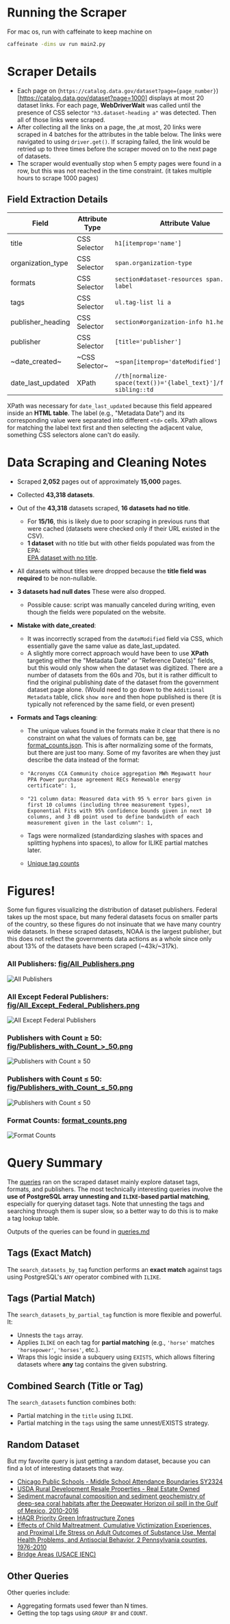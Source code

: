 # Running the Scraper
For mac os, run with caffeinate to keep machine on
```bash
caffeinate -dims uv run main2.py
```

# Scraper Details
- Each page on (`https://catalog.data.gov/dataset?page={page_number}`)[https://catalog.data.gov/dataset?page=1000] displays at most 20 dataset links. For each page, **WebDriverWait** was called until the presence of CSS selector `"h3.dataset-heading a"` was detected. Then all of those links were scraped.
- After collecting all the links on a page, the ,at most, 20 links were scraped in 4 batches for the attributes in the table below. The links were navigated to using `driver.get()`. If scraping failed, the link would be retried up to three times before the scraper moved on to the next page of datasets. 
- The scraper would eventually stop when 5 empty pages were found in a row, but this was not reached in the time constraint. (it takes multiple hours to scrape 1000 pages)

## Field Extraction Details

| Field             | Attribute Type | Attribute Value                                                      |
|-------------------|-----------------|----------------------------------------------------------------------|
| title             | CSS Selector     | `h1[itemprop='name']`                                                  |
| organization_type | CSS Selector     | `span.organization-type`                                              |
| formats           | CSS Selector     | `section#dataset-resources span.format-label`                         |
| tags              | CSS Selector     | `ul.tag-list li a`                                                     |
| publisher_heading | CSS Selector     | `section#organization-info h1.heading`                                |
| publisher         | CSS Selector     | `[title='publisher']`                                                  |
| ~date_created~    | ~CSS Selector~   | ~`span[itemprop='dateModified'] a`~                                    |
| date_last_updated | XPath            | `//th[normalize-space(text())='{label_text}']/following-sibling::td`   |
 
XPath was necessary for `date_last_updated` because this field appeared inside an **HTML table**. The label (e.g., "Metadata Date") and its corresponding value were separated into different `<td>` cells. XPath allows for matching the label text first and then selecting the adjacent value, something CSS selectors alone can't do easily.

# Data Scraping and Cleaning Notes
- Scraped **2,052** pages out of approximately **15,000** pages.
- Collected **43,318 datasets**.
- Out of the **43,318** datasets scraped, **16 datasets had no title**.
  - For **15/16**, this is likely due to poor scraping in previous runs that were cached (datasets were checked only if their URL existed in the CSV).
  - **1 dataset** with no title but with other fields populated was from the EPA:  
    [EPA dataset with no title](https://catalog.data.gov/dataset/none-3b132).

- All datasets without titles were dropped because the **title field was required** to be non-nullable.

- **3 datasets had null dates** These were also dropped.
  - Possible cause: script was manually canceled during writing, even though the fields were populated on the website.
  
- **Mistake with date_created**:
  - It was incorrectly scraped from the `dateModified` field via CSS, which essentially gave the same value as date_last_updated.
  - A slightly more correct approach would have been to use **XPath** targeting either the "Metadata Date" or "Reference Date(s)" fields, but this would only show when the dataset was digitized. There are a number of datasets from the 60s and 70s, but it is rather difficult to find the original publishing date of the dataset from the government dataset page alone. (Would need to go down to the `Additional Metadata` table, click `show more` and then hope published is there (it is typically not referenced by the same field, or even present) 

- **Formats and Tags cleaning**:
  - The unique values found in the formats make it clear that there is no constraint on what the values of formats can be, [see format_counts.json](format_counts.json). This is after normalizing some of the formats, but there are just too many. Some of my favorites are when they just describe the data instead of the format:
  - `"Acronyms CCA Community choice aggregation MWh Megawatt hour PPA Power purchase agreement RECs Renewable energy certificate": 1,`
  - `"21 column data: Measured data with 95 % error bars given in first 10 columns (including three measurement types), Exponential Fits with 95% confidence bounds given in next 10 columns, and 3 dB point used to define bandwidth of each measurement given in the last column": 1,`
 
  - Tags were normalized (standardizing slashes with spaces and splitting hyphens into spaces), to allow for ILIKE partial matches later.
  - [Unique tag counts](tag_counts.json)
    
# Figures!
Some fun figures visualizing the distribution of dataset publishers. Federal takes up the most space, but many federal datasets focus on smaller parts of the country, so these figures do not insinuate that we have many country wide datasets. In these scraped datasets, NOAA is the largest publisher, but this does not reflect the governments data actions as a whole since only about 13% of the datasets have been scraped (~43k/~317k). 

### All Publishers: [fig/All_Publishers.png](fig/All_Publishers.png)
![All Publishers](fig/All_Publishers.png)

### All Except Federal Publishers: [fig/All_Except_Federal_Publishers.png](fig/All_Except_Federal_Publishers.png)
![All Except Federal Publishers](fig/All_Except_Federal_Publishers.png)

### Publishers with Count ≥ 50: [fig/Publishers_with_Count_>_50.png](fig/Publishers_with_Count_>_50.png)
![Publishers with Count ≥ 50](fig/Publishers_with_Count_>_50.png)

### Publishers with Count ≤ 50: [fig/Publishers_with_Count_≤_50.png](fig/Publishers_with_Count_≤_50.png)
![Publishers with Count ≤ 50](fig/Publishers_with_Count_≤_50.png)

### Format Counts: [format_counts.png](format_counts.png)
![Format Counts](format_counts.png)


# Query Summary

The [queries](queries.py) ran on the scraped dataset mainly explore dataset tags, formats, and publishers. The most technically interesting queries involve the **use of PostgreSQL array unnesting and `ILIKE`-based partial matching**, especially for querying dataset tags. Note that unnesting the tags and searching through them is super slow, so a better way to do this is to make a tag lookup table. 

Outputs of the queries can be found in [queries.md](queries.md) 

## Tags (Exact Match)

The `search_datasets_by_tag` function performs an **exact match** against tags using PostgreSQL's `ANY` operator combined with `ILIKE`. 

## Tags (Partial Match)

The `search_datasets_by_partial_tag` function is more flexible and powerful. It:
- Unnests the `tags` array.
- Applies `ILIKE` on each tag for **partial matching** (e.g., `'horse'` matches `'horsepower'`, `'horses'`, etc.).
- Wraps this logic inside a subquery using `EXISTS`, which allows filtering datasets where **any** tag contains the given substring.


## Combined Search (Title or Tag)

The `search_datasets` function combines both:
- Partial matching in the `title` using `ILIKE`.
- Partial matching in the `tags` using the same unnest/EXISTS strategy.

## Random Dataset

But my favorite query is just getting a random dataset, because you can find a lot of interesting datasets that way.
- [Chicago Public Schools - Middle School Attendance Boundaries SY2324](https://catalog.data.gov/dataset/chicago-public-schools-middle-school-attendance-boundaries-sy2324)
- [USDA Rural Development Resale Properties - Real Estate Owned](https://catalog.data.gov/dataset/usda-rural-development-resale-properties-real-estate-owned)
- [Sediment macrofaunal composition and sediment geochemistry of deep-sea coral habitats after the Deepwater Horizon oil spill in the Gulf of Mexico, 2010-2016](https://catalog.data.gov/dataset/sediment-macrofaunal-composition-and-sediment-geochemistry-of-deep-sea-coral-habitats-2010)
- [HAQR Priority Green Infrastructure Zones](https://catalog.data.gov/dataset/haqr-priority-green-infrastructure-zones)
- [Effects of Child Maltreatment, Cumulative Victimization Experiences, and Proximal Life Stress on Adult Outcomes of Substance Use, Mental Health Problems, and Antisocial Behavior, 2 Pennsylvania counties, 1976-2010](https://catalog.data.gov/dataset/effects-of-child-maltreatment-cumulative-victimization-experiences-and-proximal-life-1976--b842f)
- [Bridge Areas (USACE IENC)](https://catalog.data.gov/dataset/bridge-areas-usace-ienc)


## Other Queries

Other queries include:
- Aggregating formats used fewer than N times.
- Getting the top tags using `GROUP BY` and `COUNT`.




